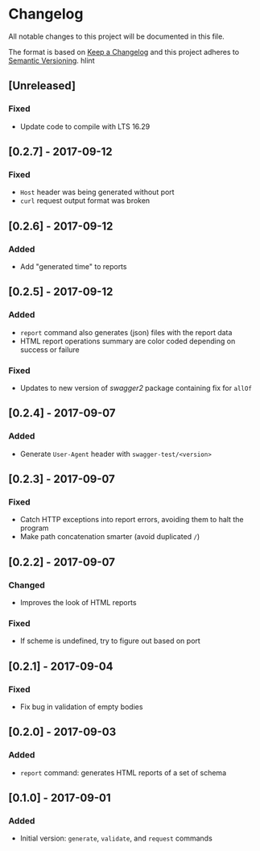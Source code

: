 # Changelog
All notable changes to this project will be documented in this file.

The format is based on [Keep a Changelog](http://keepachangelog.com/en/1.0.0/)
and this project adheres to [Semantic Versioning](http://semver.org/spec/v2.0.0.html).
hlint
## [Unreleased]
### Fixed
- Update code to compile with LTS 16.29

## [0.2.7] - 2017-09-12
### Fixed
- `Host` header was being generated without port
- `curl` request output format was broken

## [0.2.6] - 2017-09-12
### Added
- Add "generated time" to reports

## [0.2.5] - 2017-09-12
### Added
- `report` command also generates (json) files with the report data
- HTML report operations summary are color coded depending on success or failure
### Fixed
- Updates to new version of *swagger2* package containing fix for `allOf`

## [0.2.4] - 2017-09-07
### Added
- Generate `User-Agent` header with `swagger-test/<version>`

## [0.2.3] - 2017-09-07
### Fixed
- Catch HTTP exceptions into report errors, avoiding them to halt the program
- Make path concatenation smarter (avoid duplicated `/`)

## [0.2.2] - 2017-09-07
### Changed
- Improves the look of HTML reports
### Fixed
- If scheme is undefined, try to figure out based on port

## [0.2.1] - 2017-09-04
### Fixed
- Fix bug in validation of empty bodies

## [0.2.0] - 2017-09-03
### Added
- `report` command: generates HTML reports of a set of schema

## [0.1.0] - 2017-09-01
### Added
- Initial version: `generate`, `validate`, and `request` commands
